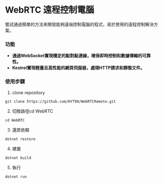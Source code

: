# WebRTC 遠程控制電腦
嘗試通過簡單的方法來開發能夠遠端控制電腦的程式，易於使用的遠程控制解決方案。
### 功能

- **通過WebSocket實現穩定的點對點連線，確保即時控制和數據傳輸的可靠性。**
- **Kestrel實現輕量且高性能的網頁伺服器，處理HTTP請求和靜態文件。**

### 使用步驟
1. clone repository
```
git clone https://github.com/HYT90/WebRTCRemote.git
```
2. 切換路徑cd WebRTC
```
cd WebRTC
```
3. 還原依賴
```
dotnet restore
```
4. 建置
```
dotnet build
```
5. 執行
```
dotnet run
```
